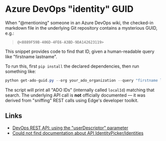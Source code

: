 # Azure DevOps "identity" GUID

When "@mentioning" someone in an Azure DevOps wiki, the checked-in markdown file
in the underlying Git repository contains a mysterious GUID, e.g.:

> `@<8889F59B-406D-4FE6-A3BD-9DA142623119>`

This snippet provides code to find that ID, given a human-readable query like
"firstname lastname".

To run this, first `pip install` the declared dependencies, then run something
like:

```powershell
python get-ado-guid.py --org your_ado_organization --query "firstname lastname"
```

The script will print all "ADO IDs" (internally called `localId`) matching
that search. The underlying API call is **not** officially documented &mdash;
it was derived from "sniffing" REST calls using Edge's developer toolkit.

## Links

- [DevOps REST API: using the "userDescriptor" parameter](https://stackoverflow.com/a/63551756)
- [Could not find documentation about API IdentityPicker/Identities](https://developercommunity.visualstudio.com/t/could-not-find-documentation-about-api-identitypic/766560)
